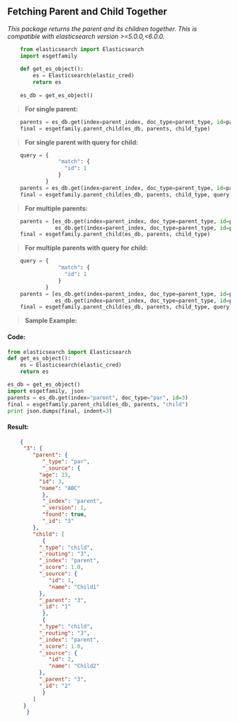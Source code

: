 ﻿## **Fetching Parent and Child Together**

 *This package returns the parent and its children together. This is compatible
  with elasticsearch version >=5.0.0,<6.0.0.*

```python
    from elasticsearch import Elasticsearch  
    import esgetfamily
    
    def get_es_object():  
        es = Elasticsearch(elastic_cred)  
        return es  
      
    es_db = get_es_object()  
```

> **For single parent:**

```python
    parents = es_db.get(index=parent_index, doc_type=parent_type, id=parent_id)  
    final = esgetfamily.parent_child(es_db, parents, child_type)
```

> **For single parent with query for child:**

```python
    query = {  
                "match": {  
                  "id": 1  
                }  
            }  
    parents = es_db.get(index=parent_index, doc_type=parent_type, id=parent_id)  
    final = esgetfamily.parent_child(es_db, parents, child_type, query)
```

> **For multiple parents:**

```python
    parents = [es_db.get(index=parent_index, doc_type=parent_type, id=parent_id),  
               es_db.get(index=parent_index, doc_type=parent_type, id=parent_id)]  
    final = esgetfamily.parent_child(es_db, parents, child_type)
```
 
> **For multiple parents with query for child:**

```python
    query = {  
                "match": {  
                  "id": 1  
                }  
            } 
    parents = [es_db.get(index=parent_index, doc_type=parent_type, id=parent_id),  
               es_db.get(index=parent_index, doc_type=parent_type, id=parent_id)]  
    final = esgetfamily.parent_child(es_db, parents, child_type, query)
```

> **Sample Example:**

#### Code:

```python
from elasticsearch import Elasticsearch
def get_es_object():  
    es = Elasticsearch(elastic_cred)  
    return es  

es_db = get_es_object()  
import esgetfamily, json
parents = es_db.get(index="parent", doc_type="par", id=3)
final = esgetfamily.parent_child(es_db, parents, "child")
print json.dumps(final, indent=3)
```
####  Result:
```json    
    {  
	 "3": {  
	    "parent": {  
	       "_type": "par",  
	       "_source": {  
		  "age": 23,  
		  "id": 3,  
		  "name": "ABC"  
	       },  
	       "_index": "parent",  
	       "_version": 1,  
	       "found": true,  
	       "_id": "3"  
	    },  
	    "child": [  
	       {  
		  "_type": "child",  
		  "_routing": "3",  
		  "_index": "parent",  
		  "_score": 1.0,  
		  "_source": {  
		     "id": 1,  
		     "name": "Child1"  
		  },  
		  "_parent": "3",  
		  "_id": "1"  
	       },  
	       {  
		  "_type": "child",  
		  "_routing": "3",  
		  "_index": "parent",  
		  "_score": 1.0,  
		  "_source": {  
		     "id": 2,  
		     "name": "Child2"  
		  },  
		  "_parent": "3",  
		  "_id": "2"  
	       }  
	    ]  
	 }  
      }
```
